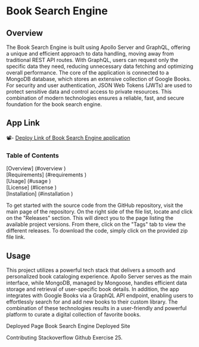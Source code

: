 # Book Search Engine
## Overview
The Book Search Engine is built using Apollo Server and GraphQL, offering a unique and efficient approach to data handling, moving away from traditional REST API routes. With GraphQL, users can request only the specific data they need, reducing unnecessary data fetching and optimizing overall performance. The core of the application is connected to a MongoDB database, which stores an extensive collection of Google Books. For security and user authentication, JSON Web Tokens (JWTs) are used to protect sensitive data and control access to private resources. This combination of modern technologies ensures a reliable, fast, and secure foundation for the book search engine.

## App Link
📽️- [Deploy Link of Book Search Engine application](https://team-book-it.onrender.com/) <br/>
### Table of Contents
[Overview] (#overview )<br>
[Requirements] (#requirements )<br>
[Usage] (#usage )<br>
[License] (#license )<br>
[Installation] (#installation )<br>


To get started with the source code from the GitHub repository, visit the main page of the repository. On the right side of the file list, locate and click on the "Releases" section. This will direct you to the page listing the available project versions. From there, click on the "Tags" tab to view the different releases. To download the code, simply click on the provided zip file link.

## Usage
This project utilizes a powerful tech stack that delivers a smooth and personalized book cataloging experience. Apollo Server serves as the main interface, while MongoDB, managed by Mongoose, handles efficient data storage and retrieval of user-specific book details. In addition, the app integrates with Google Books via a GraphQL API endpoint, enabling users to effortlessly search for and add new books to their custom library. The combination of these technologies results in a user-friendly and powerful platform to curate a digital collection of favorite books.

Deployed Page
Book Search Engine Deployed Site

Contributing
Stackoverflow
Github
Exercise 25.